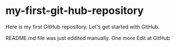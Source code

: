 # my-first-git-hub-repository
Here is my first GitHub repository. Let's get started with GitHub.

README.md file was just eddited manually. One more Edit at GitHub
